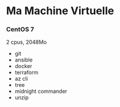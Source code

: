 # Ma Machine Virtuelle
### CentOS 7
2 cpus, 2048Mo
- git
- ansible
- docker
- terraform
- az cli
- tree
- midnight commander
- unzip
